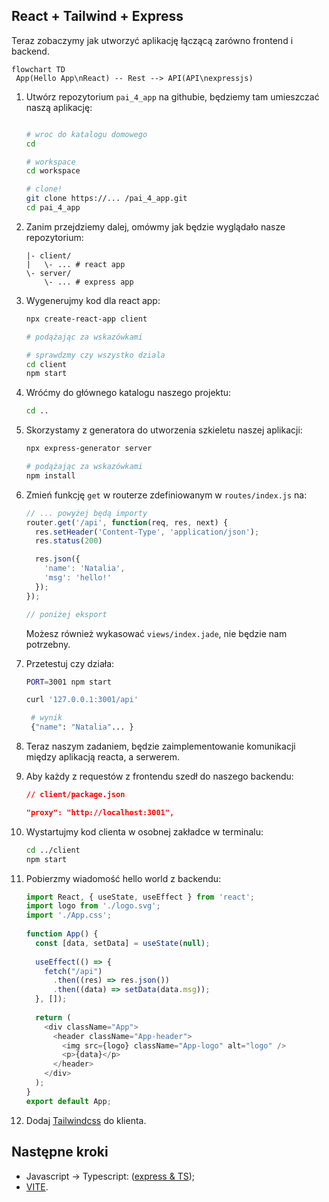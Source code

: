 ## React + Tailwind + Express

Teraz zobaczymy jak utworzyć aplikację łączącą zarówno frontend i backend.

```mermaid
flowchart TD
 App(Hello App\nReact) -- Rest --> API(API\nexpressjs)
```

1. Utwórz repozytorium `pai_4_app` na githubie, będziemy tam umieszczać naszą aplikację:

   ```bash

   # wroc do katalogu domowego
   cd

   # workspace
   cd workspace

   # clone!
   git clone https://... /pai_4_app.git
   cd pai_4_app
   ```

2. Zanim przejdziemy dalej, omówmy jak będzie wyglądało nasze repozytorium:

   ```
   |- client/
   |   \- ... # react app
   \- server/
       \- ... # express app
   ```

3. Wygenerujmy kod dla react app:

   ```bash
   npx create-react-app client

   # podążając za wskazówkami
   ```

   ```bash
   # sprawdzmy czy wszystko dziala
   cd client
   npm start
   ```

4. Wróćmy do głównego katalogu naszego projektu:

   ```bash
   cd ..
   ```

5. Skorzystamy z generatora do utworzenia szkieletu naszej aplikacji:

   ```bash
   npx express-generator server

   # podążając za wskazówkami
   npm install
   ```

6. Zmień funkcję `get` w routerze zdefiniowanym w `routes/index.js` na:

   ```javascript
   // ... powyżej będą importy
   router.get('/api', function(req, res, next) {
     res.setHeader('Content-Type', 'application/json');
     res.status(200)

     res.json({
       'name': 'Natalia',
       'msg': 'hello!'
     });
   });

   // poniżej eksport
   ```

   Możesz również wykasować `views/index.jade`, nie będzie nam potrzebny.

7. Przetestuj czy działa:

   ```bash
   PORT=3001 npm start
   ```

   ```bash
   curl '127.0.0.1:3001/api'

    # wynik
    {"name": "Natalia"... }
   ```

8. Teraz naszym zadaniem, będzie zaimplementowanie komunikacji między aplikacją reacta, a serwerem.

9. Aby każdy z requestów z frontendu szedł do naszego backendu:

    ```json
    // client/package.json

    "proxy": "http://localhost:3001",
    ```

10. Wystartujmy kod clienta w osobnej zakładce w terminalu:


    ```bash
    cd ../client
    npm start
    ```

11. Pobierzmy wiadomość hello world z backendu:

    ```js
    import React, { useState, useEffect } from 'react';
    import logo from './logo.svg';
    import './App.css';
 
    function App() {
      const [data, setData] = useState(null);
 
      useEffect(() => {
        fetch("/api")
          .then((res) => res.json())
          .then((data) => setData(data.msg));
      }, []);
 
      return (
        <div className="App">
          <header className="App-header">
            <img src={logo} className="App-logo" alt="logo" />
            <p>{data}</p>
          </header>
        </div>
      );
    }
    export default App;
    ```
   <!-- https://www.freecodecamp.org/news/how-to-create-a-react-app-with-a-node-backend-the-complete-guide/ -->

12. Dodaj [Tailwindcss](https://tailwindcss.com/docs/guides/create-react-app) do klienta.

## Następne kroki

- Javascript -> Typescript: ([express & TS](https://blog.logrocket.com/how-to-set-up-node-typescript-express/));
- [VITE](https://vitejs.dev).
